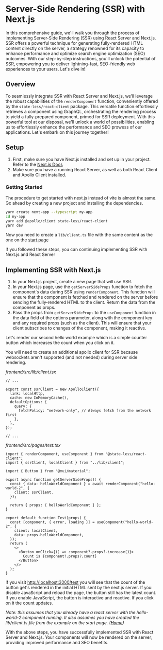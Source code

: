 # Server-Side Rendering (SSR) with Next.js

In this comprehensive guide, we'll walk you through the process of implementing Server-Side Rendering (SSR) using React Server and Next.js. SSR offers a powerful technique for generating fully-rendered HTML content directly on the server, a strategy renowned for its capacity to enhance performance and optimize search engine optimization (SEO) outcomes. With our step-by-step instructions, you'll unlock the potential of SSR, empowering you to deliver lightning-fast, SEO-friendly web experiences to your users. Let's dive in!

## Overview

To seamlessly integrate SSR with React Server and Next.js, we'll leverage the robust capabilities of the `renderComponent` function, conveniently offered by the `state-less/react-client` package. This versatile function effortlessly retrieves a component using GraphQL, orchestrating the rendering process to yield a fully-prepared component, primed for SSR deployment. With this powerful tool at our disposal, we'll unlock a world of possibilities, enabling us to effortlessly enhance the performance and SEO prowess of our applications. Let's embark on this journey together!

## Setup

1. First, make sure you have Next.js installed and set up in your project.
   Refer to the [Next.js Docs](https://nextjs.org/docs/getting-started)
2. Make sure you have a running React Server, as well as both React Client and Apollo Client installed.

### Getting Started

The procedure to get started with next.js instead of vite is almost the same. Go ahead by creating a new project and installing the dependencies.

```bash
yarn create next-app --typescript my-app
cd my-app
yarn add @apollo/client state-less/react-client
yarn dev
```

Now you need to create a `lib/client.ts` file with the same content as the one on the [start page](/)

If you followed these steps, you can continuing implementing SSR with Next.js and React Server

## Implementing SSR with Next.js

1. In your Next.js project, create a new page that will use SSR.
2. In your Next.js page, use the `getServerSideProps` function to fetch the component's data during SSR using `renderComponent`.
   This function will ensure that the component is fetched and rendered on the server before sending the fully-rendered HTML to the client.
   Return the data from the component as props.
3. Pass the props from `getServerSideProps` to the `useComponent` function in the data field of the options parameter, along with the component key and any required props (such as the client). This will ensure that your client subscribes to changes of the component, making it reactive.

Let's render our second hello world example which is a simple counter button which increases the count when you click on it.

You will need to create an additional apollo client for SSR because websockets aren't supported (and not needed) during server side rendering.

_frontend/src/lib/client.tsx_

```tsx
// ...

export const ssrClient = new ApolloClient({
  link: localHttp,
  cache: new InMemoryCache(),
  defaultOptions: {
    query: {
      fetchPolicy: "network-only", // Always fetch from the network first
    },
  },
});

// ...
```

_frontend/src/pages/test.tsx_

```tsx
import { renderComponent, useComponent } from "@state-less/react-client";
import { ssrClient, localClient } from "../lib/client";

import { Button } from "@mui/material";

export async function getServerSideProps() {
  const { data: helloWorldComponent } = await renderComponent("hello-world-2", {
    client: ssrClient,
  });

  return { props: { helloWorldComponent } };
}

export default function Test(props) {
  const [component, { error, loading }] = useComponent("hello-world-2", {
    client: localClient,
    data: props.helloWorldComponent,
  });
  return (
    <>
      <Button onClick={() => component?.props?.increase()}>
        Count is {component?.props?.count}
      </Button>
    </>
  );
}
```

If you visit [http://localhost:3000/test](http://localhost:3000/test) you will see that the count of the button get's rendered in the initial HTML sent by the next.js server. If you disable JavaScript and reload the page, the button still has the latest count. If you enable JavaScript, the button is interactive and reactive. If you click on it the count updates.

_Note: this assumes that you already have a react server with the hello-world-2 component running. It also assumes you have created the lib/client.ts file from the example on the start page. ([Home](/))_

With the above steps, you have successfully implemented SSR with React Server and Next.js. Your components will now be rendered on the server, providing improved performance and SEO benefits.
